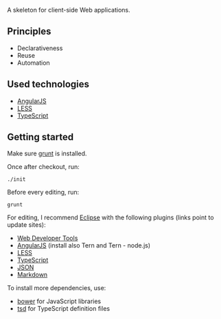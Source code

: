 A skeleton for client-side Web applications.

## Principles

* Declarativeness
* Reuse
* Automation

## Used technologies

* [AngularJS](http://angularjs.org)
* [LESS](http://lesscss.org)
* [TypeScript](http://www.typescriptlang.org)

## Getting started

Make sure [grunt](http://gruntjs.com) is installed.

Once after checkout, run:

	./init

Before every editing, run:

	grunt

For editing, I recommend [Eclipse](http://www.eclipse.org/downloads) with the following plugins (links point to update sites):

* [Web Developer Tools](http://download.eclipse.org/releases/kepler)
* [AngularJS](http://oss.opensagres.fr/angularjs-eclipse/1.0.0-SNAPSHOT) (install also Tern and Tern - node.js)
* [LESS](http://www.normalesup.org/~simonet/soft/ow/update)
* [TypeScript](http://eclipse-update.palantir.com/eclipse-typescript)
* [JSON](https://bitbucket.org/denmiroch/jsontools/src/default/JsonSite)
* [Markdown](http://www.winterwell.com/software/updatesite)

To install more dependencies, use:

* [bower](http://bower.io) for JavaScript libraries
* [tsd](http://definitelytyped.github.io/tsd) for TypeScript definition files